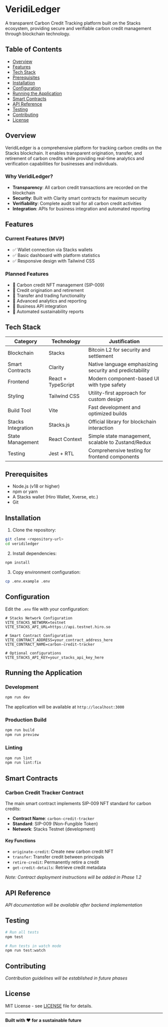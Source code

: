 # VeridiLedger

A transparent Carbon Credit Tracking platform built on the Stacks ecosystem, providing secure and verifiable carbon credit management through blockchain technology.

## Table of Contents

- [Overview](#overview)
- [Features](#features)
- [Tech Stack](#tech-stack)
- [Prerequisites](#prerequisites)
- [Installation](#installation)
- [Configuration](#configuration)
- [Running the Application](#running-the-application)
- [Smart Contracts](#smart-contracts)
- [API Reference](#api-reference)
- [Testing](#testing)
- [Contributing](#contributing)
- [License](#license)

## Overview

VeridiLedger is a comprehensive platform for tracking carbon credits on the Stacks blockchain. It enables transparent origination, transfer, and retirement of carbon credits while providing real-time analytics and verification capabilities for businesses and individuals.

### Why VeridiLedger?

- **Transparency**: All carbon credit transactions are recorded on the blockchain
- **Security**: Built with Clarity smart contracts for maximum security
- **Verifiability**: Complete audit trail for all carbon credit activities
- **Integration**: APIs for business integration and automated reporting

## Features

### Current Features (MVP)
- ✅ Wallet connection via Stacks wallets
- ✅ Basic dashboard with platform statistics
- ✅ Responsive design with Tailwind CSS

### Planned Features
- 🔄 Carbon credit NFT management (SIP-009)
- 🔄 Credit origination and retirement
- 🔄 Transfer and trading functionality
- 🔄 Advanced analytics and reporting
- 🔄 Business API integration
- 🔄 Automated sustainability reports

## Tech Stack

| Category | Technology | Justification |
|----------|------------|---------------|
| Blockchain | Stacks | Bitcoin L2 for security and settlement |
| Smart Contracts | Clarity | Native language emphasizing security and predictability |
| Frontend | React + TypeScript | Modern component-based UI with type safety |
| Styling | Tailwind CSS | Utility-first approach for custom design |
| Build Tool | Vite | Fast development and optimized builds |
| Stacks Integration | Stacks.js | Official library for blockchain interaction |
| State Management | React Context | Simple state management, scalable to Zustand/Redux |
| Testing | Jest + RTL | Comprehensive testing for frontend components |

## Prerequisites

- Node.js (v18 or higher)
- npm or yarn
- A Stacks wallet (Hiro Wallet, Xverse, etc.)
- Git

## Installation

1. Clone the repository:
```bash
git clone <repository-url>
cd veridiledger
```

2. Install dependencies:
```bash
npm install
```

3. Copy environment configuration:
```bash
cp .env.example .env
```

## Configuration

Edit the `.env` file with your configuration:

```env
# Stacks Network Configuration
VITE_STACKS_NETWORK=testnet
VITE_STACKS_API_URL=https://api.testnet.hiro.so

# Smart Contract Configuration
VITE_CONTRACT_ADDRESS=your_contract_address_here
VITE_CONTRACT_NAME=carbon-credit-tracker

# Optional configurations
VITE_STACKS_API_KEY=your_stacks_api_key_here
```

## Running the Application

### Development
```bash
npm run dev
```
The application will be available at `http://localhost:3000`

### Production Build
```bash
npm run build
npm run preview
```

### Linting
```bash
npm run lint
npm run lint:fix
```

## Smart Contracts

### Carbon Credit Tracker Contract

The main smart contract implements SIP-009 NFT standard for carbon credits:

- **Contract Name**: `carbon-credit-tracker`
- **Standard**: SIP-009 (Non-Fungible Token)
- **Network**: Stacks Testnet (development)

#### Key Functions
- `originate-credit`: Create new carbon credit NFT
- `transfer`: Transfer credit between principals
- `retire-credit`: Permanently retire a credit
- `get-credit-details`: Retrieve credit metadata

*Note: Contract deployment instructions will be added in Phase 1.2*

## API Reference

*API documentation will be available after backend implementation*

## Testing

```bash
# Run all tests
npm test

# Run tests in watch mode
npm run test:watch
```

## Contributing

*Contribution guidelines will be established in future phases*

## License

MIT License - see [LICENSE](LICENSE) file for details.

---

**Built with ❤️ for a sustainable future**
